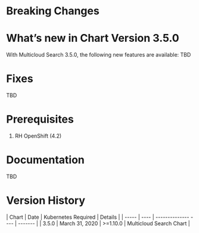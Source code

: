 # Breaking Changes

# What’s new in Chart Version 3.5.0

With Multicloud Search 3.5.0, the following new
features are available:
TBD

# Fixes
TBD

# Prerequisites
1. RH OpenShift (4.2)

# Documentation
TBD

# Version History

| Chart | Date | Kubernetes Required |  Details |
| ----- | ---- | -------------- ---- |  ------- |
| 3.5.0 | March 31, 2020 | >=1.10.0 |  Multicloud Search Chart |

